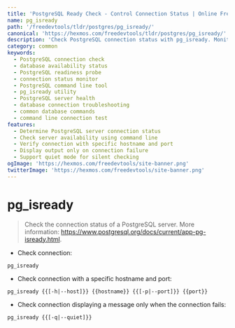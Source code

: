 ```yaml
---
title: 'PostgreSQL Ready Check - Control Connection Status | Online Free DevTools by Hexmos'
name: pg_isready
path: '/freedevtools/tldr/postgres/pg_isready/'
canonical: 'https://hexmos.com/freedevtools/tldr/postgres/pg_isready/'
description: 'Check PostgreSQL connection status with pg_isready. Monitor database availability and troubleshoot connection issues effectively. Free online tool, no registration required.'
category: common
keywords:
  - PostgreSQL connection check
  - database availability status
  - PostgreSQL readiness probe
  - connection status monitor
  - PostgreSQL command line tool
  - pg_isready utility
  - PostgreSQL server health
  - database connection troubleshooting
  - common database commands
  - command line connection test
features:
  - Determine PostgreSQL server connection status
  - Check server availability using command line
  - Verify connection with specific hostname and port
  - Display output only on connection failure
  - Support quiet mode for silent checking
ogImage: 'https://hexmos.com/freedevtools/site-banner.png'
twitterImage: 'https://hexmos.com/freedevtools/site-banner.png'
---
```


# pg_isready

> Check the connection status of a PostgreSQL server.
> More information: <https://www.postgresql.org/docs/current/app-pg-isready.html>.

- Check connection:

`pg_isready`

- Check connection with a specific hostname and port:

`pg_isready {{[-h|--host]}} {{hostname}} {{[-p|--port]}} {{port}}`

- Check connection displaying a message only when the connection fails:

`pg_isready {{[-q|--quiet]}}`
